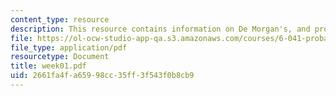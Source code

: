 ```yaml
---
content_type: resource
description: This resource contains information on De Morgan's, and probability.
file: https://ol-ocw-studio-app-qa.s3.amazonaws.com/courses/6-041-probabilistic-systems-analysis-and-applied-probability-spring-2006/2661fa4fa65998cc35ff3f543f0b8cb9_week01.pdf
file_type: application/pdf
resourcetype: Document
title: week01.pdf
uid: 2661fa4f-a659-98cc-35ff-3f543f0b8cb9
---
```

